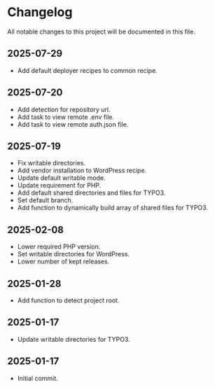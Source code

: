 # Changelog
All notable changes to this project will be documented in this file.

## 2025-07-29
* Add default deployer recipes to common recipe.

## 2025-07-20
* Add detection for repository url.
* Add task to view remote .env file.
* Add task to view remote auth.json file.

## 2025-07-19
* Fix writable directories.
* Add vendor installation to WordPress recipe.
* Update default writable mode.
* Update requirement for PHP.
* Add default shared directories and files for TYPO3.
* Set default branch.
* Add function to dynamically build array of shared files for TYPO3.

## 2025-02-08
* Lower required PHP version.
* Set writable directories for WordPress.
* Lower number of kept releases.

## 2025-01-28
* Add function to detect project root.

## 2025-01-17
* Update writable directories for TYPO3.

## 2025-01-17
* Initial commit.
